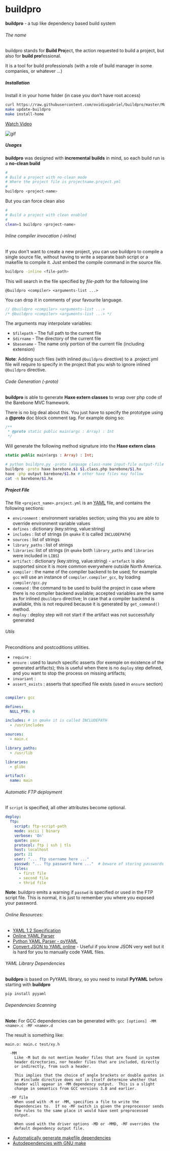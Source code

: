 # buildpro
**buildpro** - a tup like dependency based build system

###### The name

buildpro stands for **Build Pro**ject, the action requested to build a project, but also for **build pro**fessional. 

It is a tool for build professionals (with a role of build manager in some companies, or whatever ...)


##### Installation

Install it in your home folder (in case you don't have root access)

```bash
curl https://raw.githubusercontent.com/ovidiugabriel/buildpro/master/Makefile -o Makefile
make update-buildpro
make install-home
```
[Watch Video](https://www.youtube.com/watch?v=_lZM-_AQUOA)

![gif](https://1.bp.blogspot.com/-JRTq-Z5CsK8/WpnZa36VI4I/AAAAAAAAYEk/PifA0p9vk7wZyoDRJ6FNc-BGsaek-f65ACLcBGAs/s1600/freegifmaker.me_2bHGF.gif)


##### Usages

**buildpro** was designed with **incremental builds** in mind, so each build run is a **no-clean build**

```bash
#
# Build a project with no-clean mode
# Where the project file is projectname.project.yml
#
buildpro <project-name>
```

But you can force clean also

```bash
#
# Build a project with clean enabled
#
clean=1 buildpro <project-name>
```
###### Inline compiler invocation (-inline)

If you don't want to create a new project, you can use buildpro to compile a single source file, without having to write a separate bash script or a makefile to compile it. Just embed the compile command in the source file.

```bash
buildpro -inline <file-path>
```

This will search in the file specified by *file-path*
for the following line

```
@buildpro <compiler> <arguments-list ...>
```
You can drop it in comments of your favourite language.

```cpp
// @buildpro <compiler> <arguments-list ...>
/* @buildpro <compiler> <arguments-list ...> */
```

The arguments may interpolate variables:

* `$filepath` - The full path to the current file
* `$dirname` - The directory of the current file
* `$basename` - The name only portion of the current file (including extension)

**Note**: Adding such files (with inlined `@buildpro` directive) to a .project.yml file will require to specify in the project that you wish to ignore inlined `@buildpro` directive.

###### Code Generation (-proto)

**buildpro** is able to generate **Haxe extern classes** to wrap over php code of the Barebone MVC framework.

There is no big deal about this. You just have to specify the prototype using a **@proto** doc block comment tag.
For example doing so:

```php
/**
 * @proto static public main(args : Array) : Int
 */
```

Will generate the following method signature into the **Haxe extern class** 

```haxe
static public main(args : Array) : Int;
```


```bash
# python buildpro.py -proto language class-name input-file output-file
buildpro -proto haxe barebone.$1 $1.class.php barebone/$1.hx
haxe -php output barebone/$1.hx # other haxe files may follow
cat -n barebone/$1.hx
```

##### Project File

The file `<project_name>.project.yml` is an [YAML](http://www.yaml.org/spec/1.2/spec.html) file, and contains the following sections:

* `environment` : environment variables section; using this you are able to override environment variable values
* `defines` : dictionary (key:string, value:string)
* `includes` : list of strings (in `qmake` it is called `INCLUDEPATH`)
* `sources` : list of strings
* `library_paths` : list of strings
* `libraries`: list of strings (in `qmake` both `library_paths` and `libraries` were included in `LIBS`)
* `artifact` : dictionary (key:string, value:string) - `artefact` is also supported since it is more common everywhere outside North America.
* `compiler` : the name of the compiler backend to be used; for example `gcc` will use an instance of `compiler.compiler_gcc`, by loading `compiler/gcc.py`
* `command` : the command to be used to build the project in case where there is no compiler backend available; accepted variables are the same as for inlined `@buildpro` directive; In case that a compiler backend is available, this is not required because it is generated by `get_command()` method.
* `deploy` : deploy step will not start if the artifact was not successfully generated

###### Utils

Preconditions and postcoditions utilities.

* `require` :
* `ensure` : used to launch specific asserts (for exemple on existence of the generated artifacts); this is useful when there is no `deploy` step defined, and you want to stop the process on missing artifacts;
* `invariant` :
* `assert_exists` : asserts that specified file exists (used in `ensure` section)

```yaml

compiler: gcc

defines:
  NULL_PTR: 0

includes: # in qmake it is called INCLUDEPATH
  - /usr/includes

sources:
  - main.c

library_paths:
  - /usr/lib

libraries:
  - glibc

artifact:
  name: main

```

###### Automatic FTP deployment


If `script` is specified, all other attributes become optional.

```yaml
deploy:
  ftp:
    script: ftp-script-path
    mode: ascii | binary
    verbose: 'On'
    quote: pasv
    protocol: ftp | ssh | tls
    host: localhost
    port: 21
    user: "... ftp username here ..."
    passwd: "... ftp password here ..."  # beware of storing passwords
    files:
      - first file
      - second file
      - thrid file
```

**Note**: buildpro emits a warning if `passwd` is specified or used in the FTP script file. This is normal, it is just to remember you where you exposed your password.

###### Online Resources:

* [YAML 1.2 Specification](http://www.yaml.org/spec/1.2/spec.html)
* [Online YAML Parser](http://yaml-online-parser.appspot.com/)
* [Python YAML Parser - pyYAML](http://pyyaml.org/wiki/PyYAMLDocumentation)
* [Convert JSON to YAML online](https://www.json2yaml.com/) - Useful if you know JSON very well but it is hard for you to manually code YAML files.

###### YAML Library Dependencies

**buildpro** is based on PyYAML library, so you need to install **PyYAML** before starting with **buildpro**

```bash
pip install pyyaml
```

###### Dependencies Scanning

**Note:** For GCC dependencies can be generated with: ` gcc [options] -MM <name>.c -MF <name>.d  `

The result is something like:

```
main.o: main.c test/xy.h
```


```
  -MM 
    Like -M but do not mention header files that are found in system
    header directories, nor header files that are included, directly
    or indirectly, from such a header.

    This implies that the choice of angle brackets or double quotes in
    an #include directive does not in itself determine whether that
    header will appear in -MM dependency output.  This is a slight
    change in semantics from GCC versions 3.0 and earlier.

  -MF file
    When used with -M or -MM, specifies a file to write the
    dependencies to.  If no -MF switch is given the preprocessor sends
    the rules to the same place it would have sent preprocessed
    output.

    When used with the driver options -MD or -MMD, -MF overrides the
    default dependency output file.

```
* [Automatically generate makefile dependencies](http://www.microhowto.info/howto/automatically_generate_makefile_dependencies.html)
* [Autodependencies with GNU make](http://scottmcpeak.com/autodepend/autodepend.html)
